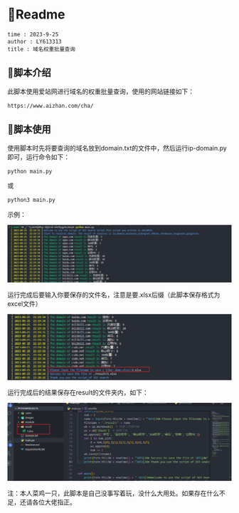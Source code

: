 # 🍜Readme

```
time : 2023-9-25
author : LY613313
title : 域名权重批量查询
```

## 🥟脚本介绍

此脚本使用爱站网进行域名的权重批量查询，使用的网站链接如下：

```url
https://www.aizhan.com/cha/
```

## 🥡脚本使用

使用脚本时先将要查询的域名放到domain.txt的文件中，然后运行ip-domain.py即可，运行命令如下：

```bash
python main.py
```

或

```bash
python3 main.py
```

示例：

![2023-09-25-22-19-52.png](https://github.com/LY613313/SEO-search/blob/main/images/2023-09-25-22-19-52.png)

运行完成后要输入你要保存的文件名，注意是要.xlsx后缀（此脚本保存格式为excel文件）

![2023-09-25-22-20-34.png](https://github.com/LY613313/SEO-search/blob/main/images/2023-09-25-22-20-34.png)

运行完成后的结果保存在result的文件夹内，如下：

![2023-09-25-22-21-00.png](https://github.com/LY613313/SEO-search/blob/main/images/2023-09-25-22-21-00.png)

注：本人菜鸡一只，此脚本是自己没事写着玩，没什么大用处。如果存在什么不足，还请各位大佬指正。
